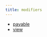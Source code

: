 ```yaml
---
title: modifiers
---
```


- [payable](/knowledge/web3/solidity/payable.md)
- [view](/knowledge/web3/solidity/view.md)
